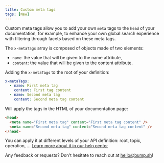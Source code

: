 ```yaml
---
title: Custom meta tags 
tags: [New]
---
```

Custom meta tags allow you to add your own `meta` tags to the `head` of your documentation, for example, to enhance your own global search experience with filtering through facets based on these meta tags. 

The `x-metaTags` array is composed of objects made of two elements:
- `name`: the value that will be given to the name attribute,
- `content`: the value that will be given to the content attribute.

Adding the `x-metaTags` to the root of your definition:
```yaml
x-metaTags:
  - name: First meta tag
    content: First tag content
  - name: Second meta tag
    content: Second meta tag content
```

Will apply the tags in the HTML of your documentation page:
```html
<head>
  <meta name="First meta tag" content="First meta tag content" />
  <meta name="Second meta tag" content="Second meta tag content" />
</head>
````

You can apply it at different levels of your API definition: root, topic, operation, ... [Learn more about it in our help center](/help/specification-support/meta-tags/)

Any feedback or requests? Don't hesitate to reach out at [hello@bump.sh](mailto:hello@bump.sh)!